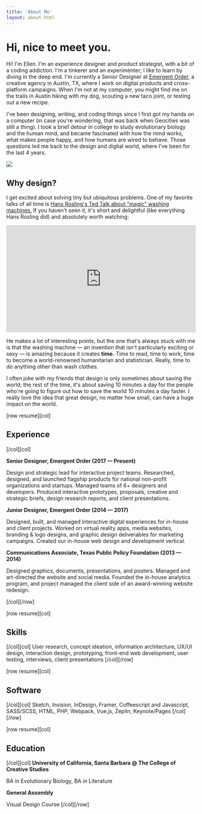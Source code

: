 ```yaml
---
title: 'About Me'
layout: about.html
---
```

# Hi, nice to meet you.

Hi! I'm Ellen. I'm an experience designer and product strategist, with a bit of a coding addiction. I'm a tinkerer and an experimenter; I like to learn by diving in the deep end. I'm currently a Senior Designer at [Emergent Order](http://emergentorder.com), a creative agency in Austin, TX, where I work on digital products and cross-platform campaigns. When I'm not at my computer, you might find me on the trails in Austin hiking with my dog, scouting a new taco joint, or testing out a new recipe.

I've been designing, writing, and coding things since I first got my hands on a computer (in case you're wondering, that was back when Geocities was still a thing). I took a brief detour in college to study evolutionary biology and the human mind, and became fascinated with how the mind works, what makes people happy, and how humans are wired to behave. Those questions led me back to the design and digital world, where I've been for the last 4 years.

![](https://www.notion.so/file/https%3A%2F%2Fs3-us-west-2.amazonaws.com%2Fsecure.notion-static.com%2F72ed49b0-c912-4f75-98b5-dce8381fe09f%2F92kdnh0174.jpg)

## Why design?

I get excited about solving tiny but ubiquitous problems. One of my favorite talks of all time is [Hans Rosling's Ted Talk about "magic" washing machines.](https://www.ted.com/talks/hans_rosling_and_the_magic_washing_machine) If you haven't seen it, it's short and delightful (like everything Hans Rosling did) and absolutely worth watching:

<div id='iframe'><div style="position:relative;height:0;padding-bottom:56.25%"><iframe src="https://embed.ted.com/talks/hans_rosling_and_the_magic_washing_machine" width="854" height="480" style="position:absolute;left:0;top:0;width:100%;height:100%" frameborder="0" scrolling="no" allowfullscreen></iframe></div></div>

He makes a lot of interesting points, but the one that's always stuck with me is that the washing machine — an invention that isn't particularly exciting or sexy — is amazing because it creates **time.** Time to read, time to work, time to become a world-renowned humanitarian and statistician. Really, time to do anything other than wash clothes.

I often joke with my friends that design is only sometimes about saving the world; the rest of the time, it's about saving 10 minutes a day for the people who're going to figure out how to save the world 10 minutes a day faster.  I really love the idea that great design, no matter how small, can have a huge impact on the world.

[row resume][col]

## Experience

[/col][col]

**Senior Designer, Emergent Order (2017 — Present)**

Design and strategic lead for interactive project teams. Researched, designed, and launched flagship products for national non-profit organizations and startups. Managed teams of 6+ designers and developers. Produced interactive prototypes, proposals, creative and strategic briefs, design research reports, and client presentations.

**Junior Designer, Emergent Order (2014 — 2017)**

Designed, built, and managed interactive digital experiences for in-house and client projects. Worked on virtual reality apps, media websites, branding & logo designs, and graphic design deliverables for marketing campaigns. Created our in-house web design and development vertical.

**Communications Associate, Texas Public Policy Foundation (2013 — 2014)**

Designed graphics, documents, presentations, and posters. Managed and art-directed the website and social media. Founded the in-house analytics program, and project managed the client side of an award-winning website redesign.

[/col][/row]

[row resume][col]
## Skills
[/col][col]
User research, concept ideation, information architecture, UX/UI design, interaction design, prototyping, front-end web development, user testing, interviews, client presentations
[/col][/row]

[row resume][col]
## Software
[/col][col]
Sketch, Invision, InDesign, Framer, Coffeescript and Javascript, SASS/SCSS, HTML, PHP, Webpack, Vue.js, Zeplin, Keynote/Pages
[/col][/row]

[row resume][col]
## Education
[/col][col]
**University of California, Santa Barbara @ The College of Creative Studies**

BA in Evolutionary Biology, BA in Literature

**General Assembly**

Visual Design Course
[/col][/row]
